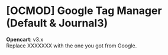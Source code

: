 # [OCMOD] Google Tag Manager (Default &amp; Journal3)
**Opencart**: v3.x  
Replace XXXXXXX with the one you got from Google. 
